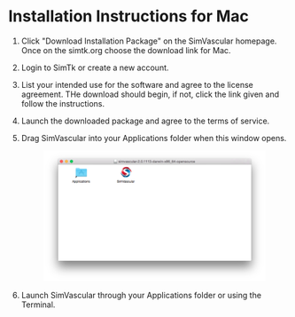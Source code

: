 # Installation Instructions for Mac #

1. Click "Download Installation Package" on the SimVascular homepage. Once on the simtk.org choose the download link for Mac.

2. Login to SimTk or create a new account.

3. List your intended use for the software and agree to the license agreement. THe download should begin, if not, click the link given and follow the instructions.

4. Launch the downloaded package and agree to the terms of service.

5. Drag SimVascular into your Applications folder when this window opens.

	<figure>
	  <img class="svImg svImgXl"  src="documentation/installation/imgs/macDrag.png"> 
	  <figcaption class="svCaption" ></figcaption>
	</figure>

6. Launch SimVascular through your Applications folder or using the Terminal.